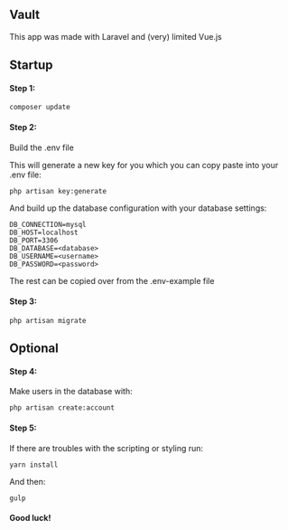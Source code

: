 ## Vault
This app was made with Laravel and (very) limited Vue.js

## Startup

#### Step 1:
`composer update`


#### Step 2:
Build the .env file

This will generate a new key for you which you can copy paste into your .env file:

`php artisan key:generate`
 
And build up the database configuration with your database settings:

```
DB_CONNECTION=mysql
DB_HOST=localhost
DB_PORT=3306
DB_DATABASE=<database>
DB_USERNAME=<username>
DB_PASSWORD=<password>
 ```

The rest can be copied over from the .env-example file


#### Step 3:
`php artisan migrate`

## Optional


#### Step 4:
Make users in the database with:

```
php artisan create:account
```

#### Step 5:
If there are troubles with the scripting or styling run:

```
yarn install
```

And then:

```
gulp
```

#### Good luck!